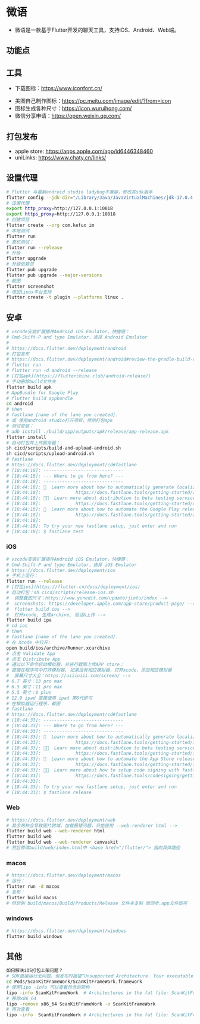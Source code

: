 <!--
 * @Author: jackning 270580156@qq.com
 * @Date: 2024-08-11 21:31:02
 * @LastEditors: jack ning github@bytedesk.com
 * @LastEditTime: 2025-01-06 12:43:11
 * @Description: bytedesk.com https://github.com/Bytedesk/bytedesk
 *   Please be aware of the BSL license restrictions before installing Bytedesk IM – 
 *  selling, reselling, or hosting Bytedesk IM as a service is a breach of the terms and automatically terminates your rights under the license. 
 *  仅支持企业内部员工自用，严禁私自用于销售、二次销售或者部署SaaS方式销售 
 *  Business Source License 1.1: https://github.com/Bytedesk/bytedesk/blob/main/LICENSE 
 *  contact: 270580156@qq.com 
 *  联系：270580156@qq.com
 * Copyright (c) 2024 by bytedesk.com, All Rights Reserved. 
-->
# 微语

- 微语是一款基于Flutter开发的聊天工具，支持iOS、Android、Web端。
  
## 功能点

## 工具

- 下载图标：<https://www.iconfont.cn/>
<!-- - 蒲公英制作图标：<https://www.pgyer.com/tools/appIcon> -->
- 美图自己制作图标：<https://pc.meitu.com/image/edit/?from=icon>
- 图标生成各种尺寸：<https://icon.wuruihong.com/>
- 微信分享申请：<https://open.weixin.qq.com/>

## 打包发布

- apple store: <https://apps.apple.com/app/id6446348460>
- uniLinks: <https://www.chaty.cn/links/>

## 设置代理

```bash
# flutter 与最新android studio ladybug不兼容，修改其sdk版本
flutter config --jdk-dir="/Library/Java/JavaVirtualMachines/jdk-17.0.4.jdk/Contents/Home"
# 设置代理
export http_proxy=http://127.0.0.1:10818
export https_proxy=http://127.0.0.1:10818
# 创建项目
flutter create --org com.kefux im
# 本地测试
flutter run
# 真机测试：
flutter run --release
# 升级
flutter upgrade
# 升级依赖包
flutter pub upgrade
flutter pub upgrade --major-versions
# 截图
flutter screenshot
# 增加linux平台支持
flutter create -t plugin --platforms linux .
```

## 安卓

```bash
# vscode安装扩展插件Android iOS Emulator，快捷键：
# Cmd-Shift-P and type Emulator，选择 Android Emulator
# 
# https://docs.flutter.dev/deployment/android
# 打包发布
# https://docs.flutter.dev/deployment/android#review-the-gradle-build-configuration
# flutter run
# flutter run -d android --release
# [打包apk](https://flutterchina.club/android-release/)
# 手动删除build文件夹
flutter build apk
# AppBundle for Google Play
# flutter build appbundle
cd android 
# then
# fastlane [name of the lane you created].
# 或 使用android studio打开项目，然后打包apk
# 测试安装：
# adb install ./build/app/outputs/apk/release/app-release.apk
flutter install
# 自动打包并上传服务器：
sh cicd/scripts/build-and-upload-android.sh
sh cicd/scripts/upload-android.sh
# fastlane
# https://docs.flutter.dev/deployment/cd#fastlane
# [18:44:18]: ------------------------------
# [18:44:18]: --- Where to go from here? ---
# [18:44:18]: ------------------------------
# [18:44:18]: 📸  Learn more about how to automatically generate localized Google Play screenshots:
# [18:44:18]:             https://docs.fastlane.tools/getting-started/android/screenshots/
# [18:44:18]: 👩‍✈️  Learn more about distribution to beta testing services:
# [18:44:18]:             https://docs.fastlane.tools/getting-started/android/beta-deployment/
# [18:44:18]: 🚀  Learn more about how to automate the Google Play release process:
# [18:44:18]:             https://docs.fastlane.tools/getting-started/android/release-deployment/
# [18:44:18]: 
# [18:44:18]: To try your new fastlane setup, just enter and run
# [18:44:18]: $ fastlane test
```

### iOS

```bash
# vscode安装扩展插件Android iOS Emulator，快捷键：
# Cmd-Shift-P and type Emulator，选择 iOS Emulator
# https://docs.flutter.dev/deployment/ios
# 手机上运行：
flutter run --release
# [打包ios](https://flutter.cn/docs/deployment/ios)
# 自动打包：sh cicd/scripts/release-ios.sh
#  调整截图尺寸：https://www.yunedit.com/update/jietu/index -->
#  screenshots: https://developer.apple.com/app-store/product-page/ -->
#  flutter build ios -->
#  打开xcode, 生成archive, 验证&上传 -->
flutter build ipa
# cd ios 
# then 
# fastlane [name of the lane you created].
# 在 Xcode 中打开: 
open build/ios/archive/Runner.xcarchive
# 点击 Validate App
# 点击 Distribute App
# 通过以下命令启动模拟器，并进行截图上传APP store：
# 直接在程序坞中打开模拟器, 如果没有相应模拟器，打开xcode，添加相应模拟器
#  屏幕尺寸大全：https://uiiiuiii.com/screen/ -->
# 6.7 英寸：13 pro max
# 6.5 英寸：11 pro max
# 5.5 英寸：8 plus
# 12.9 ipad 直接使用 ipad 第6代即可
# 在模拟器运行程序，截图
# fastlane 
# https://docs.flutter.dev/deployment/cd#fastlane
# [18:44:33]: ------------------------------
# [18:44:33]: --- Where to go from here? ---
# [18:44:33]: ------------------------------
# [18:44:33]: 📸  Learn more about how to automatically generate localized App Store screenshots:
# [18:44:33]:             https://docs.fastlane.tools/getting-started/ios/screenshots/
# [18:44:33]: 👩‍✈️  Learn more about distribution to beta testing services:
# [18:44:33]:             https://docs.fastlane.tools/getting-started/ios/beta-deployment/
# [18:44:33]: 🚀  Learn more about how to automate the App Store release process:
# [18:44:33]:             https://docs.fastlane.tools/getting-started/ios/appstore-deployment/
# [18:44:33]: 👩‍⚕️  Learn more about how to setup code signing with fastlane
# [18:44:33]:             https://docs.fastlane.tools/codesigning/getting-started/
# [18:44:33]: 
# [18:44:33]: To try your new fastlane setup, just enter and run
# [18:44:33]: $ fastlane release
```

### Web

```bash
# https://docs.flutter.dev/deployment/web
# 其余两种会导致图片跨域，加载报错问题，只能使用 --web-renderer html -->
flutter build web --web-renderer html
flutter build web
flutter build web --web-renderer canvaskit
# 然后修改build/web/index.html中 <base href="/flutter/"> 指向具体路径
```

### macos

```bash
# https://docs.flutter.dev/deployment/macos
# 运行：
flutter run -d macos
# 发布：
flutter build macos
# 然后到 build/macos/Build/Products/Release 文件夹复制 微同步.app文件即可
```

### windows

```bash
# https://docs.flutter.dev/deployment/windows
flutter build windows
```

## 其他

```bash
如何解决iOS打包上架问题？
# SDK直接运行无问题，但发布时报错“Unsupported Architecture. Your executable contains unsupported architecture '[x86_64]...”。
cd Pods/ScanKitFrameWork/ScanKitFrameWork.framework
# 使用lipo -info 可以查看包含的架构
lipo -info ScanKitFrameWork  # Architectures in the fat file: ScanKitFrameWork are: x86_64 arm64
# 移除x86_64
lipo -remove x86_64 ScanKitFrameWork -o ScanKitFrameWork
# 再次查看
lipo -info  ScanKitFrameWork # Architectures in the fat file: ScanKitFrameWork are: arm64
```
